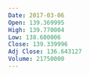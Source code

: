 ```yaml
---
Date: 2017-03-06
Open: 139.369995
High: 139.770004
Low: 138.600006
Close: 139.339996
Adj Close: 136.643127
Volume: 21750000
---
```

